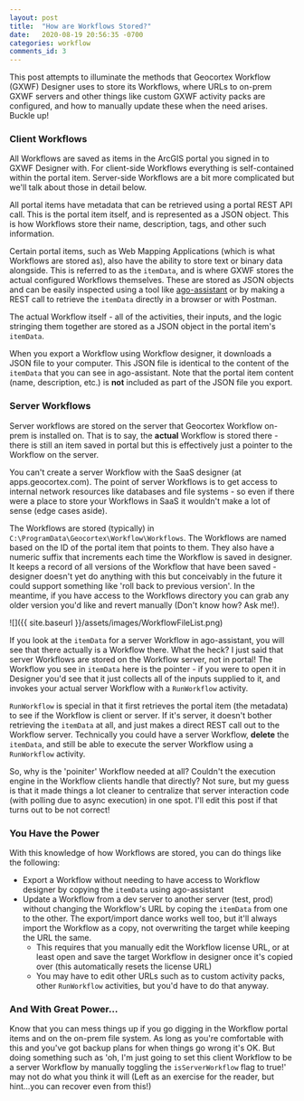 ```yaml
---
layout: post
title:  "How are Workflows Stored?"
date:   2020-08-19 20:56:35 -0700
categories: workflow
comments_id: 3
---
```

This post attempts to illuminate the methods that Geocortex Workflow (GXWF) Designer uses to store its Workflows, where URLs to on-prem GXWF servers and other things like custom GXWF activity packs are configured, and how to manually update these when the need arises. Buckle up!
  
### Client Workflows
All Workflows are saved as items in the ArcGIS portal you signed in to GXWF Designer with. For client-side Workflows everything is self-contained within the portal item. Server-side Workflows are a bit more complicated but we'll talk about those in detail below.
  
All portal items have metadata that can be retrieved using a portal REST API call. This is the portal item itself, and is represented as a JSON object. This is how Workflows store their name, description, tags, and other such information.
  
Certain portal items, such as Web Mapping Applications (which is what Workflows are stored as), also have the ability to store text or binary data alongside. This is referred to as the `itemData`, and is where GXWF stores the actual configured Workflows themselves. These are stored as JSON objects and can be easily inspected using a tool like [ago-assistant](https://ago-assistant.esri.com/) or by making a REST call to retrieve the `itemData` directly in a browser or with Postman.
  
The actual Workflow itself - all of the activities, their inputs, and the logic stringing them together are stored as a JSON object in the portal item's `itemData`.
  
When you export a Workflow using Workflow designer, it downloads a JSON file to your computer. This JSON file is identical to the content of the `itemData` that you can see in ago-assistant. Note that the portal item content (name, description, etc.) is **not** included as part of the JSON file you export.
  
### Server Workflows
Server workflows are stored on the server that Geocortex Workflow on-prem is installed on. That is to say, the **actual** Workflow is stored there - there is still an item saved in portal but this is effectively just a pointer to the Workflow on the server.
  
You can't create a server Workflow with the SaaS designer (at apps.geocortex.com). The point of server Workflows is to get access to internal network resources like databases and file systems - so even if there were a place to store your Workflows in SaaS it wouldn't make a lot of sense (edge cases aside).
  
The Workflows are stored (typically) in `C:\ProgramData\Geocortex\Workflow\Workflows`. The Workflows are named based on the ID of the portal item that points to them. They also have a numeric suffix that increments each time the Workflow is saved in designer. It keeps a record of all versions of the Workflow that have been saved - designer doesn't yet do anything with this but conceivably in the future it could support something like 'roll back to previous version'. In the meantime, if you have access to the Workflows directory you can grab any older version you'd like and revert manually (Don't know how? Ask me!).

![]({{ site.baseurl }}/assets/images/WorkflowFileList.png)
  
If you look at the `itemData` for a server Workflow in ago-assistant, you will see that there actually is a Workflow there. What the heck? I just said that server Workflows are stored on the Workflow server, not in portal! The Workflow you see in `itemData` here is the pointer - if you were to open it in Designer you'd see that it just collects all of the inputs supplied to it, and invokes your actual server Workflow with a `RunWorkflow` activity.
  
`RunWorkflow` is special in that it first retrieves the portal item (the metadata) to see if the Workflow is client or server. If it's server, it doesn't bother retrieving the `itemData` at all, and just makes a direct REST call out to the Workflow server. Technically you could have a server Workflow, **delete** the `itemData`, and still be able to execute the server Workflow using a `RunWorkflow` activity.
  
So, why is the 'poiniter' Workflow needed at all? Couldn't the execution engine in the Workflow clients handle that directly? Not sure, but my guess is that it made things a lot cleaner to centralize that server interaction code (with polling due to async execution) in one spot. I'll edit this post if that turns out to be not correct!
  
### You Have the Power
With this knowledge of how Workflows are stored, you can do things like the following:
- Export a Workflow without needing to have access to Workflow designer by copying the `itemData` using ago-assistant
- Update a Workflow from a dev server to another server (test, prod) without changing the Workflow's URL by coping the `itemData` from one to the other. The export/import dance works well too, but it'll always import the Workflow as a copy, not overwriting the target while keeping the URL the same.
    - This requires that you manually edit the Workflow license URL, or at least open and save the target Workflow in designer once it's copied over (this automatically resets the license URL)
    - You may have to edit other URLs such as to custom activity packs, other `RunWorkflow` activities, but you'd have to do that anyway.

### And With Great Power...
Know that you can mess things up if you go digging in the Workflow portal items and on the on-prem file system. As long as you're comfortable with this and you've got backup plans for when things go wrong it's OK. But doing something such as 'oh, I'm just going to set this client Workflow to be a server Workflow by manually toggling the `isServerWorkflow` flag to true!' may not do what you think it will (Left as an exercise for the reader, but hint...you can recover even from this!)